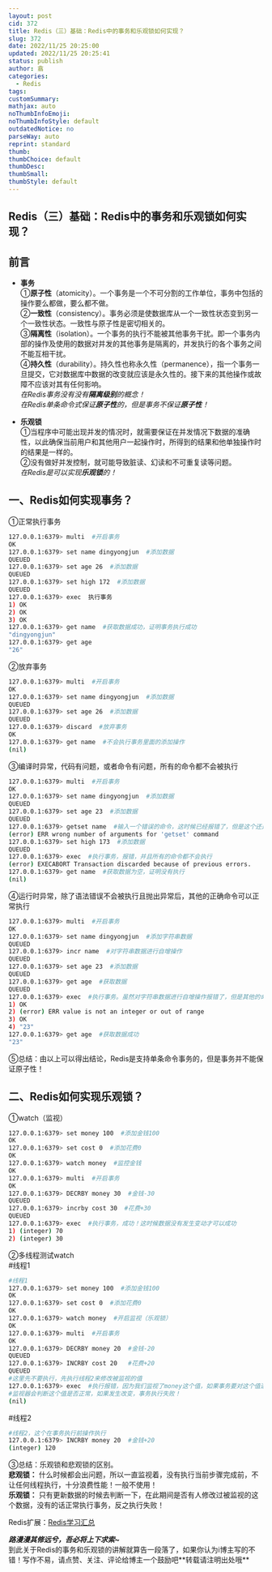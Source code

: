 ```yaml
---
layout: post
cid: 372
title: Redis（三）基础：Redis中的事务和乐观锁如何实现？
slug: 372
date: 2022/11/25 20:25:00
updated: 2022/11/25 20:25:41
status: publish
author: 翕
categories: 
  - Redis
tags: 
customSummary: 
mathjax: auto
noThumbInfoEmoji: 
noThumbInfoStyle: default
outdatedNotice: no
parseWay: auto
reprint: standard
thumb: 
thumbChoice: default
thumbDesc: 
thumbSmall: 
thumbStyle: default
---
```



## Redis（三）基础：Redis中的事务和乐观锁如何实现？

## 前言

+   **事务**  
    ①**原子性**（atomicity）。一个事务是一个不可分割的工作单位，事务中包括的操作要么都做，要么都不做。  
    ②**一致性**（consistency）。事务必须是使数据库从一个一致性状态变到另一个一致性状态。一致性与原子性是密切相关的。  
    ③**隔离性**（isolation）。一个事务的执行不能被其他事务干扰。即一个事务内部的操作及使用的数据对并发的其他事务是隔离的，并发执行的各个事务之间不能互相干扰。  
    ④**持久性**（durability）。持久性也称永久性（permanence），指一个事务一旦提交，它对数据库中数据的改变就应该是永久性的。接下来的其他操作或故障不应该对其有任何影响。  
    *在Redis事务没有没有**隔离级别**的概念！*  
    *在Redis单条命令式保证**原子性**的，但是事务不保证**原子性**！*
    
+   **乐观锁**  
    ①当程序中可能出现并发的情况时，就需要保证在并发情况下数据的准确性，以此确保当前用户和其他用户一起操作时，所得到的结果和他单独操作时的结果是一样的。  
    ②没有做好并发控制，就可能导致脏读、幻读和不可重复读等问题。  
    *在Redis是可以实现**乐观锁**的！*
    

## 一、Redis如何实现事务？

①正常执行事务

```bash
127.0.0.1:6379> multi  #开启事务
OK
127.0.0.1:6379> set name dingyongjun  #添加数据
QUEUED
127.0.0.1:6379> set age 26  #添加数据
QUEUED
127.0.0.1:6379> set high 172  #添加数据
QUEUED
127.0.0.1:6379> exec  执行事务
1) OK
2) OK
3) OK
127.0.0.1:6379> get name  #获取数据成功，证明事务执行成功
"dingyongjun"
127.0.0.1:6379> get age
"26"
```

②放弃事务

```bash
127.0.0.1:6379> multi  #开启事务
OK
127.0.0.1:6379> set name dingyongjun  #添加数据
QUEUED
127.0.0.1:6379> set age 26  #添加数据
QUEUED
127.0.0.1:6379> discard  #放弃事务
OK
127.0.0.1:6379> get name  #不会执行事务里面的添加操作
(nil)
```

③编译时异常，代码有问题，或者命令有问题，所有的命令都不会被执行

```bash
127.0.0.1:6379> multi  #开启事务
OK
127.0.0.1:6379> set name dingyongjun  #添加数据
QUEUED
127.0.0.1:6379> set age 23  #添加数据
QUEUED
127.0.0.1:6379> getset name  #输入一个错误的命令，这时候已经报错了，但是这个还是进入了事务的队列当中
(error) ERR wrong number of arguments for 'getset' command
127.0.0.1:6379> set high 173  #添加数据
QUEUED
127.0.0.1:6379> exec  #执行事务，报错，并且所有的命令都不会执行
(error) EXECABORT Transaction discarded because of previous errors.
127.0.0.1:6379> get name  #获取数据为空，证明没有执行
(nil)
```

④运行时异常，除了语法错误不会被执行且抛出异常后，其他的正确命令可以正常执行

```bash
127.0.0.1:6379> multi  #开启事务
OK
127.0.0.1:6379> set name dingyongjun  #添加字符串数据
QUEUED
127.0.0.1:6379> incr name  #对字符串数据进行自增操作
QUEUED
127.0.0.1:6379> set age 23  #添加数据
QUEUED
127.0.0.1:6379> get age  #获取数据
QUEUED 
127.0.0.1:6379> exec  #执行事务。虽然对字符串数据进行自增操作报错了，但是其他的命令还是可以正常执行的
1) OK
2) (error) ERR value is not an integer or out of range
3) OK
4) "23"
127.0.0.1:6379> get age  #获取数据成功
"23"
```

⑤总结：由以上可以得出结论，Redis是支持单条命令事务的，但是事务并不能保证原子性！

## 二、Redis如何实现乐观锁？

①watch（监视）

```bash
127.0.0.1:6379> set money 100  #添加金钱100
OK
127.0.0.1:6379> set cost 0  #添加花费0
OK
127.0.0.1:6379> watch money  #监控金钱
OK
127.0.0.1:6379> multi  #开启事务
OK
127.0.0.1:6379> DECRBY money 30  #金钱-30
QUEUED
127.0.0.1:6379> incrby cost 30  #花费+30
QUEUED
127.0.0.1:6379> exec  #执行事务，成功！这时候数据没有发生变动才可以成功
1) (integer) 70
2) (integer) 30
```

②多线程测试watch  
#线程1

```bash
#线程1
127.0.0.1:6379> set money 100  #添加金钱100
OK
127.0.0.1:6379> set cost 0  #添加花费0
OK
127.0.0.1:6379> watch money  #开启监视（乐观锁）
OK 
127.0.0.1:6379> multi  #开启事务
OK
127.0.0.1:6379> DECRBY money 20  #金钱-20
QUEUED
127.0.0.1:6379> INCRBY cost 20   #花费+20
QUEUED
#这里先不要执行，先执行线程2来修改被监视的值
127.0.0.1:6379> exec  #执行报错，因为我们监视了money这个值，如果事务要对这个值进行操作前
#监视器会判断这个值是否正常，如果发生改变，事务执行失败！
(nil)
```

#线程2

```bash
#线程2，这个在事务执行前操作执行
127.0.0.1:6379> INCRBY money 20  #金钱+20
(integer) 120
```

③总结：乐观锁和悲观锁的区别。  
**悲观锁：** 什么时候都会出问题，所以一直监视着，没有执行当前步骤完成前，不让任何线程执行，十分浪费性能！一般不使用！  
**乐观锁：** 只有更新数据的时候去判断一下，在此期间是否有人修改过被监视的这个数据，没有的话正常执行事务，反之执行失败！

Redis扩展：[Redis学习汇总](https://blog.csdn.net/weixin_43829443/article/details/112839985)

***路漫漫其修远兮，吾必将上下求索~***  
到此关于Redis的事务和乐观锁的讲解就算告一段落了，如果你认为i博主写的不错！写作不易，请点赞、关注、评论给博主一个鼓励吧\*\*转载请注明出处哦\*\*